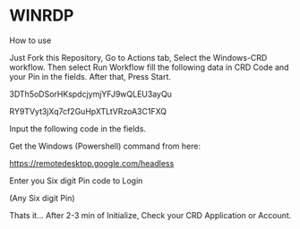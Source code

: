 # WINRDP
How to use 

Just Fork this Repository, Go to Actions tab, Select the Windows-CRD workflow. Then select Run Workflow fill the following data in CRD Code and your Pin in the fields. After that, Press Start.


3DTh5oDSorHKspdcjymjYFJ9wQLEU3ayQu

RY9TVyt3jXq7cf2GuHpXTLtVRzoA3C1FXQ



Input the following code in the fields.

Get the Windows (Powershell) command from here:

https://remotedesktop.google.com/headless

Enter you Six digit Pin code to Login

(Any Six digit Pin)

Thats it... After 2-3 min of Initialize, Check your CRD Application or Account.
